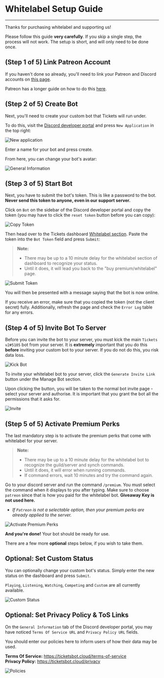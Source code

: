 # Whitelabel Setup Guide
***

Thanks for purchasing whitelabel and supporting us!

Please follow this guide **very carefully**. If you skip a single step, the process will not work. The setup is short, and will only need to be done once.


## (Step 1 of 5) Link Patreon Account 
If you haven't done so already, you'll need to link your Patreon and Discord accounts on [this page](https://www.patreon.com/settings/apps).

Patreon has a longer guide on how to do this [here](https://support.patreon.com/hc/en-us/articles/212052266-Get-my-Discord-role).


## (Step 2 of 5) Create Bot
Next, you'll need to create your custom bot that Tickets will run under.

To do this, visit the [Discord developer portal](https://discord.com/developers/applications) and press `New Application` in the top right:

![New application](/img/whitelabel/new_application.webp)

Enter a name for your bot and press create.

From here, you can change your bot's avatar:

![General Information](/img/whitelabel/general_information.webp)


## (Step 3 of 5) Start Bot
Next, you have to submit the bot's token. This is like a password to the bot. **Never send this token to anyone, even in our support server.**

Click on `Bot` on the sidebar of the Discord developer portal and copy the token (you may have to click the `reset token` button before you can copy):

![Copy Token](/img/whitelabel/copy_token.webp)

Then head over to the Tickets dashboard [Whitelabel section](https://dashboard.ticketsbot.cloud/whitelabel). Paste the token into the `Bot Token` field and press `Submit`:

> **Note:**
> - There may be up to a 10 minute delay for the whitelabel section of dashboard to recognize your status.
> - Until it does, it will lead you back to the "buy premium/whitelabel" page.

![Submit Token](/img/whitelabel/submit_token.webp)

You will then be presented with a message saying that the bot is now online.

If you receive an error, make sure that you copied the token (not the client secret) fully. Additionally, refresh the page and check the `Error Log` table for any errors.


## (Step 4 of 5) Invite Bot To Server
Before you can invite the bot to your server, you must kick the main `Tickets v2#5105` bot from your server. It is **extremely** important that you do this **before** inviting your custom bot to your server. If you do not do this, you risk data loss.

![Kick Bot](/img/whitelabel/kick_bot.webp)

To invite your whitelabel bot to your server, click the `Generate Invite Link` button under the Manage Bot section.

Upon clicking the button, you will be taken to the normal bot invite page - select your server and authorise. It is important that you grant the bot all the permissions that it asks for.

![Invite](/img/whitelabel/invite.webp)


## (Step 5 of 5) Activate Premium Perks
The last mandatory step is to activate the premium perks that come with whitelabel for your server.

> **Note:**
> - There may be up to a 10 minute delay for the whitelabel bot to recognize the guild/server and synch commands.
> - Until it does, it will error when running commands.
> - If command errors, wait 10 minutes and try the command again.

Go to your discord server and run the command `/premium`. You must select the command when it displays to you after typing. Make sure to choose `patreon` since that is how you paid for the whitelabel bot. **Giveaway Key is not used here.**

- *If `Patreon` is not a selectable option, then your premium perks are already applied to the server.*

![Activate Premium Perks](/img/whitelabel/activate_premium.webp)

**And you're done!** Your bot should be ready for use. 

There are a few more **optional** steps below, if you wish to take them.


## Optional: Set Custom Status
You can optionally change your custom bot's status. Simply enter the new status on the dashboard and press `Submit`.

`Playing`, `Listening`, `Watching`, `Competing` and `Custom` are all currently available. 

![Custom Status](/img/whitelabel/custom_status.webp)


## Optional: Set Privacy Policy & ToS Links
On the `General Information` tab of the Discord developer portal, you may have noticed `Terms Of Service URL` and `Privacy Policy URL` fields.

You should enter our policies here to inform users of how their data may be used.

**Terms Of Service:** https://ticketsbot.cloud/terms-of-service  
**Privacy Policy:** https://ticketsbot.cloud/privacy

![Policies](/img/whitelabel/policies.webp)
